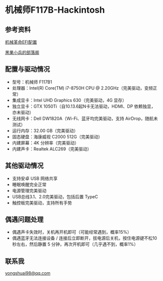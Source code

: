 # 机械师F117B-Hackintosh

## 参考资料

[机械革命EFI配置](https://github.com/cmbs2019/Mechrevo-hackintosh)

[黑果小兵的部落阁](https://blog.daliansky.net/)

## 配置与驱动情况

- 型号：机械师 F117B1
- 处理器：Intel(R) Core(TM) i7-8750H CPU @ 2.20GHz（完美驱动，变频正常）
- 集成显卡：Intel UHD Graphics 630（完美驱动，4G 显存）
- 独立显卡：GTX 1050Ti（自10.13.6起N卡无法驱动，HDMI、DP 依赖独显，亦未驱动）
- 无线网卡：Dell DW1820A（Wi-Fi、蓝牙均完美驱动，支持 AirDrop，随航未测试）
- 运行内存：32.00 GB（完美驱动）
- 固态硬盘：海康威视 C2000 512G（完美驱动）
- 内建屏幕：4K 分辨率（完美驱动）
- 内建声卡：Realtek ALC269（完美驱动）

## 其他驱动情况

- 支持安卓 USB 网络共享
- 睡眠唤醒完全正常
- 电源管理完美驱动
- USB总线3.1、2.0完美驱动，包括后置 TypeC
- 触控板完美驱动，支持所有手势

## 偶遇问题处理

- 偶遇声卡失效时，关机再开机即可（可能经常遇到，概率15%）
- 偶遇蓝牙无法连接设备 / 连接后立即断开，拔电源后关机，按住电源键不松10秒左右，然后静置 5 分钟，再次开机即可（几乎遇不到，概率1%）

## 联系我

yongshuai98@qq.com

